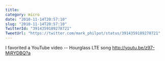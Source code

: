 ```yaml
---
title: 
category: micro
date: "2010-11-14T20:57:10"
slug: "2010-11-14T20:57:10"
TwitterId: "3914359189278721"
TweetUrl: "https://twitter.com/mark_philpot/status/3914359189278721"
---
```


I favorited a YouTube video -- Hourglass LTE song http://youtu.be/z97-MjRYDBQ?a
